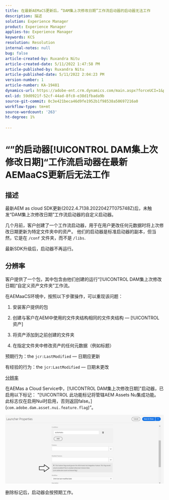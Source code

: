 ```yaml
---
title: 在最新AEMaCS更新后，“DAM集上次修改日期”工作流启动器的启动器无法工作
description: 描述
solution: Experience Manager
product: Experience Manager
applies-to: Experience Manager
keywords: KCS
resolution: Resolution
internal-notes: null
bug: false
article-created-by: Ruxandra Nitu
article-created-date: 5/11/2022 1:47:58 PM
article-published-by: Ruxandra Nitu
article-published-date: 5/11/2022 2:04:23 PM
version-number: 1
article-number: KA-19481
dynamics-url: https://adobe-ent.crm.dynamics.com/main.aspx?forceUCI=1&pagetype=entityrecord&etn=knowledgearticle&id=b0baf6f2-30d1-ec11-a7b5-00224809ccc2
exl-id: 59d0921f-52cf-44ad-8fc8-e38d1fbada9b
source-git-commit: 0c3e421beca46d9fe1952b1f98538a50697216a0
workflow-type: tm+mt
source-wordcount: '263'
ht-degree: 1%

---
```


# “”的启动器[!UICONTROL DAM集上次修改日期]“工作流启动器在最新AEMaaCS更新后无法工作

## 描述


最新AEM as cloud SDK更新(2022.4.7138.20220427T075748Z)后，未触发“DAM集上次修改日期”工作流启动器的自定义启动器。

几个月前，客户创建了一个工作流启动器，用于在用户更改任何元数据时将上次修改日期更新为特定文件夹中的资产。
他们的启动器是标准启动器的副本，但当然，它是在 `/conf` 文件夹，而不是 `/libs`.

最新SDK升级后，启动器不再运行。


## 分辨率


客户提供了一个包，其中包含由他们创建的运行“[!UICONTROL DAM集上次修改日期]“自定义资产文件夹”工作流。

在AEMaaCS环境中，按照以下步骤操作，可以重现该问题：

1. 安装客户提供的包

2. 创建与客户在AEM中使用的文件夹结构相同的文件夹结构 —  [!UICONTROL 资产]

3. 将资产添加到之前创建的文件夹

4. 在指定文件夹中修改资产的任何元数据（例如标题）

预期行为：the `jcr:LastModified`  — 日期应更新

有经验的行为：the `jcr:LastModified`  — 日期未更改



<u>分辨率</u>

在AEMas a Cloud Service中，[!UICONTROL DAM集上次修改日期]&quot;启动器，已启用以下标记： &quot;[!UICONTROL 此功能标记将管辖AEM Assets Nu集成功能。 此标志仅在启用Nui时启用，否则返回false。] (`com.adobe.dam.asset.nui.feature.flag`)”。

![](assets/f0aaf60a-33d1-ec11-a7b5-00224809ccc2.png)

删除标记后，启动器会按预期工作。
